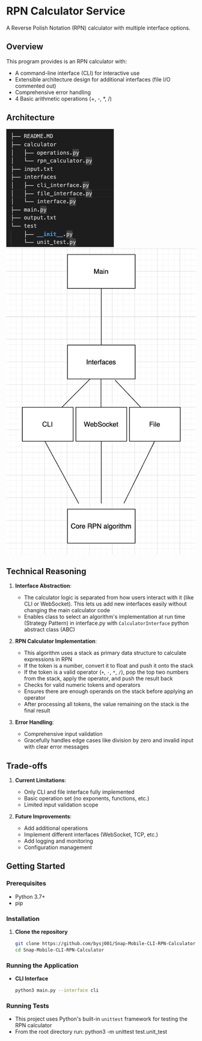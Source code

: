 # RPN Calculator Service

A Reverse Polish Notation (RPN) calculator with multiple interface options.

## Overview

This program provides is an RPN calculator with:
- A command-line interface (CLI) for interactive use
- Extensible architecture design for additional interfaces (file I/O commented out)
- Comprehensive error handling
- 4 Basic arithmetic operations (+, -, *, /)

## Architecture

![File structure](file_structure.png)
![Architecture](architecture.png)

## Technical Reasoning

1. **Interface Abstraction**: 
   - The calculator logic is separated from how users interact with it (like CLI or WebSocket). This lets us add new interfaces easily without changing the main calculator code
   - Enables class to select an algorithm's implementation at run time (Strategy Pattern) in interface.py with `CalculatorInterface` python abstract class (ABC)

2. **RPN Calculator Implementation**:
   - This algorithm uses a stack as primary data structure to calculate expressions in RPN
   - If the token is a number, convert it to float and push it onto the stack
   - If the token is a valid operator (`+`, `-`, `*`, `/`), pop the top two numbers from the stack, apply the operator, and push the result back
   - Checks for valid numeric tokens and operators
   - Ensures there are enough operands on the stack before applying an operator
   - After processing all tokens, the value remaining on the stack is the final result

3. **Error Handling**:
   - Comprehensive input validation
   - Gracefully handles edge cases like division by zero and invalid input with clear error messages

## Trade-offs

1. **Current Limitations**:
   - Only CLI and file interface fully implemented
   - Basic operation set (no exponents, functions, etc.)
   - Limited input validation scope

2. **Future Improvements**:
   - Add additional operations
   - Implement different interfaces (WebSocket, TCP, etc.)
   - Add logging and monitoring
   - Configuration management

## Getting Started

### Prerequisites

- Python 3.7+
- pip

### Installation

1. **Clone the repository**  
   ```bash
   git clone https://github.com/bysj001/Snap-Mobile-CLI-RPN-Calculator.git
   cd Snap-Mobile-CLI-RPN-Calculator
   ```

### Running the Application

- **CLI Interface**
  ```bash
  python3 main.py --interface cli
  ```

### Running Tests

- This project uses Python's built-in `unittest` framework for testing the RPN calculator
- From the root directory run: python3 -m unittest test.unit_test